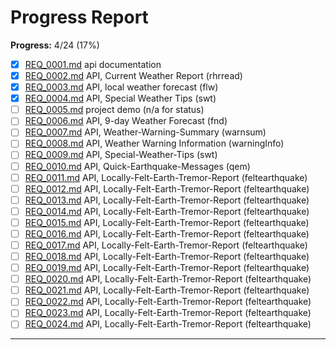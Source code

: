 # Progress Report

**Progress:** 4/24 (17%)


- [x] [REQ_0001.md] api documentation
- [x] [REQ_0002.md] API, Current Weather Report (rhrread)
- [x] [REQ_0003.md] API, local weather forecast (flw)
- [x] [REQ_0004.md] API, Special Weather Tips (swt)
- [ ] [REQ_0005.md] project demo (n/a for status)
- [ ] [REQ_0006.md] API, 9-day Weather Forecast (fnd)
- [ ] [REQ_0007.md] API, Weather-Warning-Summary (warnsum)
- [ ] [REQ_0008.md] API, Weather Warning Information (warningInfo)
- [ ] [REQ_0009.md] API, Special-Weather-Tips (swt)
- [ ] [REQ_0010.md] API, Quick-Earthquake-Messages (qem)
- [ ] [REQ_0011.md] API, Locally-Felt-Earth-Tremor-Report (feltearthquake)
- [ ] [REQ_0012.md] API, Locally-Felt-Earth-Tremor-Report (feltearthquake)
- [ ] [REQ_0013.md] API, Locally-Felt-Earth-Tremor-Report (feltearthquake)
- [ ] [REQ_0014.md] API, Locally-Felt-Earth-Tremor-Report (feltearthquake)
- [ ] [REQ_0015.md] API, Locally-Felt-Earth-Tremor-Report (feltearthquake)
- [ ] [REQ_0016.md] API, Locally-Felt-Earth-Tremor-Report (feltearthquake)
- [ ] [REQ_0017.md] API, Locally-Felt-Earth-Tremor-Report (feltearthquake)
- [ ] [REQ_0018.md] API, Locally-Felt-Earth-Tremor-Report (feltearthquake)
- [ ] [REQ_0019.md] API, Locally-Felt-Earth-Tremor-Report (feltearthquake)
- [ ] [REQ_0020.md] API, Locally-Felt-Earth-Tremor-Report (feltearthquake)
- [ ] [REQ_0021.md] API, Locally-Felt-Earth-Tremor-Report (feltearthquake)
- [ ] [REQ_0022.md] API, Locally-Felt-Earth-Tremor-Report (feltearthquake)
- [ ] [REQ_0023.md] API, Locally-Felt-Earth-Tremor-Report (feltearthquake)
- [ ] [REQ_0024.md] API, Locally-Felt-Earth-Tremor-Report (feltearthquake)
---
[REQ_0001.md]: https://github.com/louiscklaw/hko-mcp/blob/master/documentation/REQ_0001/REQ_0001.md
[REQ_0002.md]: https://github.com/louiscklaw/hko-mcp/blob/master/documentation/REQ_0002/REQ_0002.md
[REQ_0003.md]: https://github.com/louiscklaw/hko-mcp/blob/master/documentation/REQ_0003/REQ_0003.md
[REQ_0004.md]: https://github.com/louiscklaw/hko-mcp/blob/master/documentation/REQ_0004/REQ_0004.md
[REQ_0005.md]: https://github.com/louiscklaw/hko-mcp/blob/master/documentation/REQ_0005/REQ_0005.md
[REQ_0006.md]: https://github.com/louiscklaw/hko-mcp/blob/master/documentation/REQ_0006/REQ_0006.md
[REQ_0007.md]: https://github.com/louiscklaw/hko-mcp/blob/master/documentation/REQ_0007/REQ_0007.md
[REQ_0008.md]: https://github.com/louiscklaw/hko-mcp/blob/master/documentation/REQ_0008/REQ_0008.md
[REQ_0009.md]: https://github.com/louiscklaw/hko-mcp/blob/master/documentation/REQ_0009/REQ_0009.md
[REQ_0010.md]: https://github.com/louiscklaw/hko-mcp/blob/master/documentation/REQ_0010/REQ_0010.md
[REQ_0011.md]: https://github.com/louiscklaw/hko-mcp/blob/master/documentation/REQ_0011/REQ_0011.md
[REQ_0012.md]: https://github.com/louiscklaw/hko-mcp/blob/master/documentation/REQ_0012/REQ_0012.md
[REQ_0013.md]: https://github.com/louiscklaw/hko-mcp/blob/master/documentation/REQ_0013/REQ_0013.md
[REQ_0014.md]: https://github.com/louiscklaw/hko-mcp/blob/master/documentation/REQ_0014/REQ_0014.md
[REQ_0015.md]: https://github.com/louiscklaw/hko-mcp/blob/master/documentation/REQ_0015/REQ_0015.md
[REQ_0016.md]: https://github.com/louiscklaw/hko-mcp/blob/master/documentation/REQ_0016/REQ_0016.md
[REQ_0017.md]: https://github.com/louiscklaw/hko-mcp/blob/master/documentation/REQ_0017/REQ_0017.md
[REQ_0018.md]: https://github.com/louiscklaw/hko-mcp/blob/master/documentation/REQ_0018/REQ_0018.md
[REQ_0019.md]: https://github.com/louiscklaw/hko-mcp/blob/master/documentation/REQ_0019/REQ_0019.md
[REQ_0020.md]: https://github.com/louiscklaw/hko-mcp/blob/master/documentation/REQ_0020/REQ_0020.md
[REQ_0021.md]: https://github.com/louiscklaw/hko-mcp/blob/master/documentation/REQ_0021/REQ_0021.md
[REQ_0022.md]: https://github.com/louiscklaw/hko-mcp/blob/master/documentation/REQ_0022/REQ_0022.md
[REQ_0023.md]: https://github.com/louiscklaw/hko-mcp/blob/master/documentation/REQ_0023/REQ_0023.md
[REQ_0024.md]: https://github.com/louiscklaw/hko-mcp/blob/master/documentation/REQ_0024/REQ_0024.md